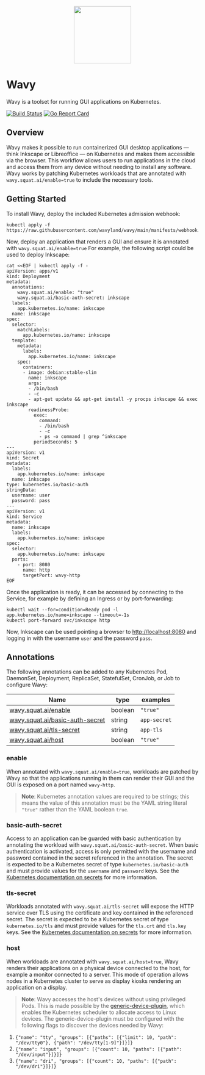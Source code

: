 <p align="center"><img src="https://avatars.githubusercontent.com/u/128749691" width="150" /></p>

# Wavy

Wavy is a toolset for running GUI applications on Kubernetes.

[![Build Status](https://github.com/wavyland/wavy/workflows/CI/badge.svg)](https://github.com/wavyland/wavy/actions?query=workflow%3ACI)
[![Go Report Card](https://goreportcard.com/badge/github.com/wavyland/wavy)](https://goreportcard.com/report/github.com/wavyland/wavy)

## Overview

Wavy makes it possible to run containerized GUI desktop applications &mdash; think Inkscape or Libreoffice &mdash; on Kubernetes and makes them accessible via the browser.
This workflow allows users to run applications in the cloud and access them from any device without needing to install any software.
Wavy works by patching Kubernetes workloads that are annotated with `wavy.squat.ai/enable=true` to include the necessary tools.

## Getting Started

To install Wavy, deploy the included Kubernetes admission webhook:

```shell
kubectl apply -f https://raw.githubusercontent.com/wavyland/wavy/main/manifests/webhook.yaml
```

Now, deploy an application that renders a GUI and ensure it is annotated with `wavy.squat.ai/enable=true`
For example, the following script could be used to deploy Inkscape:

```shell
cat <<EOF | kubectl apply -f -
apiVersion: apps/v1
kind: Deployment
metadata:
  annotations:
    wavy.squat.ai/enable: "true"
    wavy.squat.ai/basic-auth-secret: inkscape
  labels:
    app.kubernetes.io/name: inkscape
  name: inkscape
spec:
  selector:
    matchLabels:
      app.kubernetes.io/name: inkscape
  template:
    metadata:
      labels:
        app.kubernetes.io/name: inkscape
    spec:
      containers:
      - image: debian:stable-slim
        name: inkscape
        args:
        - /bin/bash
        - -c
        - apt-get update && apt-get install -y procps inkscape && exec inkscape
        readinessProbe:
          exec:
            command:
            - /bin/bash
            - -c
            - ps -o command | grep ^inkscape
          periodSeconds: 5
---
apiVersion: v1
kind: Secret
metadata:
  labels:
    app.kubernetes.io/name: inkscape
  name: inkscape
type: kubernetes.io/basic-auth
stringData:
  username: user
  password: pass
---
apiVersion: v1
kind: Service
metadata:
  name: inkscape
  labels:
    app.kubernetes.io/name: inkscape
spec:
  selector:
    app.kubernetes.io/name: inkscape
  ports:
    - port: 8080
      name: http
      targetPort: wavy-http
EOF
```

Once the application is ready, it can be accessed by connecting to the Service, for example by defining an Ingress or by port-forwarding:

```shell
kubectl wait --for=condition=Ready pod -l app.kubernetes.io/name=inkscape --timeout=-1s
kubectl port-forward svc/inkscape http
```

Now, Inkscape can be used pointing a browser to [http://localhost:8080](http://localhost:8080) and logging in with the username `user` and the password `pass`.

## Annotations

The following annotations can be added to any Kubernetes Pod, DaemonSet, Deployment, ReplicaSet, StatefulSet, CronJob, or Job to configure Wavy:

|Name|type|examples|
|----|----|-------|
|[wavy.squat.ai/enable](#enable)|boolean|`"true"`|
|[wavy.squat.ai/basic-auth-secret](#basic-auth-secret)|string|`app-secret`|
|[wavy.squat.ai/tls-secret](#tls-secret)|string|`app-tls`|
|[wavy.squat.ai/host](#host)|boolean|`"true"`|

### enable

When annotated with `wavy.squat.ai/enable=true`, workloads are patched by Wavy so that the applications running in them can render their GUI and the GUI is exposed on a port named `wavy-http`.

> **Note**: Kubernetes annotation values are required to be strings; this means the value of this annotation must be the YAML string literal `"true"` rather than the YAML boolean `true`.

### basic-auth-secret

Access to an application can be guarded with basic authentication by annotating the workload with `wavy.squat.ai/basic-auth-secret`.
When basic authentication is activated, access is only permitted with the username and password contained in the secret referenced in the annotation.
The secret is expected to be a Kubernetes secret of type `kubernetes.io/basic-auth` and must provide values for the `username` and `password` keys.
See the [Kubernetes documentation on secrets](https://kubernetes.io/docs/concepts/configuration/secret/#basic-authentication-secret) for more information.

### tls-secret

Workloads annotated with `wavy.squat.ai/tls-secret` will expose the HTTP service over TLS using the certificate and key contained in the referenced secret.
The secret is expected to be a Kubernetes secret of type `kubernetes.io/tls` and must provide values for the `tls.crt` and `tls.key` keys.
See the [Kubernetes documentation on secrets](https://kubernetes.io/docs/concepts/configuration/secret/#tls-secrets) for more information.

### host

When workloads are annotated with `wavy.squat.ai/host=true`, Wavy renders their applications on a physical device connected to the host, for example a monitor connected to a server.
This mode of operation allows nodes in a Kubernetes cluster to serve as display kiosks rendering an application on a display.

> **Note**: Wavy accesses the host's devices without using privileged Pods. This is made possible by the [generic-device-plugin](https://github.com/squat/generic-device-plugin), which enables the Kubernetes scheduler to allocate access to Linux devices. The generic-device-plugin must be configured with the following flags to discover the devices needed by Wavy:
1. `{"name": "tty", "groups": [{"paths": [{"limit": 10, "path": "/dev/tty0"}, {"path": "/dev/tty[1-9]"}]}]}`
2. `{"name": "input", "groups": [{"count": 10, "paths": [{"path": "/dev/input"}]}]}`
3. `{"name": "dri", "groups": [{"count": 10, "paths": [{"path": "/dev/dri"}]}]}`
